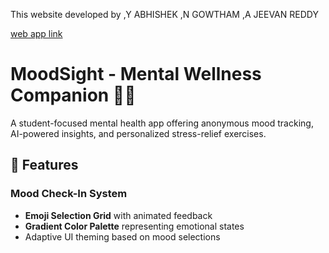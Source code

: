 This website developed by
,Y ABHISHEK
,N GOWTHAM
,A JEEVAN REDDY

[web app link](https://campuscaremint.netlify.app)


# MoodSight - Mental Wellness Companion 🧠✨



A student-focused mental health app offering anonymous mood tracking, AI-powered insights, and personalized stress-relief exercises.



## 🌟 Features

### Mood Check-In System
- **Emoji Selection Grid** with animated feedback
- **Gradient Color Palette** representing emotional states
- Adaptive UI theming based on mood selections


